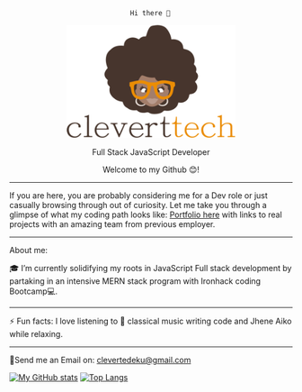                                   Hi there 👋

  <p align="center"> <a href="http://cleverttech.com"><img src="https://github.com/Cleverttech/Cleverttech/blob/main/readme-logo.png" alt="CLeverttech-Logo" margin="auto 0px" width="300" height="200"/></a>
</p>

<p align="center">
Full Stack JavaScript Developer</p>

 <p align="center"> Welcome to my Github 😊!</p>
 <hr> 
 If you are here, you are probably considering me for a Dev role or just casually browsing through out of curiosity. Let me take you through a glimpse of what my coding path looks like:
<a href="http://cleverttech.com">Portfolio here</a> with links to real projects with an amazing team from previous employer.
 <hr> 
About me: 
 
🎓 I’m currently solidifying my roots in JavaScript Full stack development by partaking in an intensive MERN stack program with Ironhack coding Bootcamp💻.
 <hr> 
⚡ Fun facts: I love listening to 🎵 classical music writing code and Jhene Aiko while relaxing.
 <hr>
 
📩Send me an Email on: clevertedeku@gmail.com





[![My GitHub stats](https://github-readme-stats.vercel.app/api?username=Cleverttech&hide=prs&show_icons=true&theme=dracula)](https://github.com/anuraghazra/github-readme-stats)
[![Top Langs](https://github-readme-stats.vercel.app/api/top-langs/?username=Cleverttech&layout=compact&theme=dracula)](https://github.com/Cleverttech/github-readme-stats)

